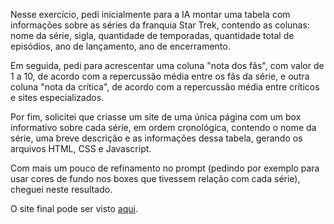 Nesse exercício, pedi inicialmente para a IA montar uma tabela com informações sobre as séries da franquia Star Trek, contendo as colunas: nome da série, sigla, quantidade de temporadas, quantidade total de episódios, ano de lançamento, ano de encerramento.

Em seguida, pedi para acrescentar uma coluna "nota dos fãs", com valor de 1 a 10, de acordo com a repercussão média entre os fãs da série, e outra coluna "nota da crítica", de acordo com a repercussão média entre críticos e sites especializados.

Por fim, solicitei que criasse um site de uma única página com um box informativo sobre cada série, em ordem cronológica, contendo o nome da série, uma breve descrição e as informações dessa tabela, gerando os arquivos HTML, CSS e Javascript.

Com mais um pouco de refinamento no prompt (pedindo por exemplo para usar cores de fundo nos boxes que tivessem  relação com cada série), cheguei neste resultado.

O site final pode ser visto <a href="https://codepen.io/wcruz/full/ZENEzNv" target="_blank">aqui</a>.